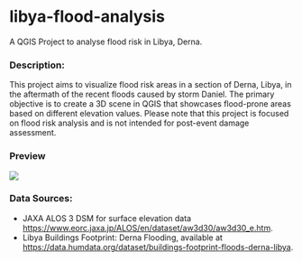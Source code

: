 # libya-flood-analysis
A QGIS Project to analyse flood risk in Libya, Derna.

### Description:

This project aims to visualize flood risk areas in a section of Derna, Libya, in the aftermath of the recent floods caused by storm Daniel. The primary objective is to create a 3D scene in QGIS that showcases flood-prone areas based on different elevation values. Please note that this project is focused on flood risk analysis and is not intended for post-event damage assessment.

### Preview

![](https://www.pixenli.com/image/XT_eZcSv)

### Data Sources:

- JAXA ALOS 3 DSM for surface elevation data https://www.eorc.jaxa.jp/ALOS/en/dataset/aw3d30/aw3d30_e.htm.
- Libya Buildings Footprint: Derna Flooding, available at https://data.humdata.org/dataset/buildings-footprint-floods-derna-libya.